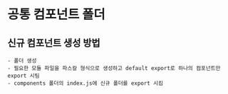 # 공통 컴포넌트 폴더

## 신규 컴포넌트 생성 방법

    - 폴더 생성
    - 필요한 모듈 파일을 파스칼 형식으로 생성하고 default export로 하나의 컴포넌트만 export 시팀
    - components 폴더의 index.js에 신규 폴더를 export 시킴

